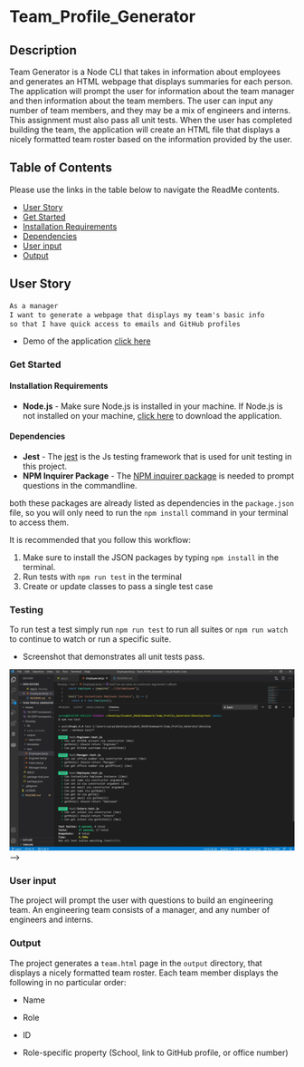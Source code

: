# Team_Profile_Generator

## Description
Team Generator is a Node CLI that takes in information about employees and generates an HTML webpage that displays summaries for each person. The application will prompt the user for information about the team manager and then information about the team members. The user can input any number of team members, and they may be a mix of engineers and interns. This assignment must also pass all unit tests. When the user has completed building the team, the application will create an HTML file that displays a nicely formatted team roster based on the information provided by the user.

## Table of Contents

Please use the links in the table below to navigate the ReadMe contents.

- [User Story](#user-story)
- [Get Started](#get-started)
- [Installation Requirements](#installation-requirements)
- [Dependencies](#dependencies)
- [User input](#user-input)
- [Output](#output)


## User Story

```
As a manager
I want to generate a webpage that displays my team's basic info
so that I have quick access to emails and GitHub profiles
```

* Demo of the application
[click here](https://drive.google.com/file/d/1qdktsnKy3m5CVM3T70uM8_Br906OzVw6/view)


### Get Started

#### Installation Requirements 

- **Node.js** - Make sure Node.js is installed in your machine. If Node.js is not installed on your machine, [click here](https://nodejs.org/en/) to download the application.


#### Dependencies
  
- **Jest** - The [jest](https://jestjs.io/) is the Js testing framework that is used for unit testing in this project.
- **NPM Inquirer Package** - The [NPM inquirer package](https://www.npmjs.com/package/inquirer) is needed to prompt questions in the commandline.

both these packages are already listed as dependencies in the `package.json` file, so you will only need to run the `npm install` command in your terminal to access them.


It is recommended that you follow this workflow:
1. Make sure to install the JSON packages by typing `npm install` in the terminal.
2. Run tests with `npm run test` in the terminal
3. Create or update classes to pass a single test case

### Testing

To run test a test simply run `npm run test` to run all suites or  `npm run watch` to continue to watch or run a specific suite.

- Screenshot that demonstrates all unit tests pass.

![Unit Test Pass](./Assets\PassTests.jpg) -->

### User input

The project will prompt the user with questions to build an engineering team. An engineering team consists of a manager, and any number of engineers and interns.

### Output

The project generates a `team.html` page in the `output` directory, that displays a nicely formatted team roster. Each team member displays the following in no particular order:

  * Name

  * Role

  * ID

  * Role-specific property (School, link to GitHub profile, or office number)








